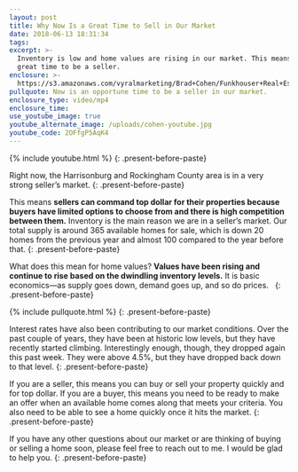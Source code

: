 ```yaml
---
layout: post
title: Why Now Is a Great Time to Sell in Our Market
date: 2018-06-13 18:31:34
tags:
excerpt: >-
  Inventory is low and home values are rising in our market. This means it is a
  great time to be a seller.
enclosure: >-
  https://s3.amazonaws.com/vyralmarketing/Brad+Cohen/Funkhouser+Real+Estate+Group-+Why+Now+Is+a+Great+Time+to+Sell+in+Our+Market.mp4
pullquote: Now is an opportune time to be a seller in our market.
enclosure_type: video/mp4
enclosure_time:
use_youtube_image: true
youtube_alternate_image: /uploads/cohen-youtube.jpg
youtube_code: 2OFfgP5AqK4
---
```


{% include youtube.html %}
{: .present-before-paste}

Right now, the Harrisonburg and Rockingham County area is in a very strong seller’s market.
{: .present-before-paste}

This means **sellers can command top dollar for their properties because buyers have limited options to choose from and there is high competition between them.** Inventory is the main reason we are in a seller’s market. Our total supply is around 365 available homes for sale, which is down 20 homes from the previous year and almost 100 compared to the year before that.
{: .present-before-paste}

What does this mean for home values? **Values have been rising and continue to rise based on the dwindling inventory levels.** It is basic economics—as supply goes down, demand goes up, and so do prices. &nbsp;
{: .present-before-paste}

{% include pullquote.html %}
{: .present-before-paste}

Interest rates have also been contributing to our market conditions. Over the past couple of years, they have been at historic low levels, but they have recently started climbing. Interestingly enough, though, they dropped again this past week. They were above 4.5%, but they have dropped back down to that level.
{: .present-before-paste}

If you are a seller, this means you can buy or sell your property quickly and for top dollar. If you are a buyer, this means you need to be ready to make an offer when an available home comes along that meets your criteria. You also need to be able to see a home quickly once it hits the market.
{: .present-before-paste}

If you have any other questions about our market or are thinking of buying or selling a home soon, please feel free to reach out to me. I would be glad to help you.
{: .present-before-paste}
